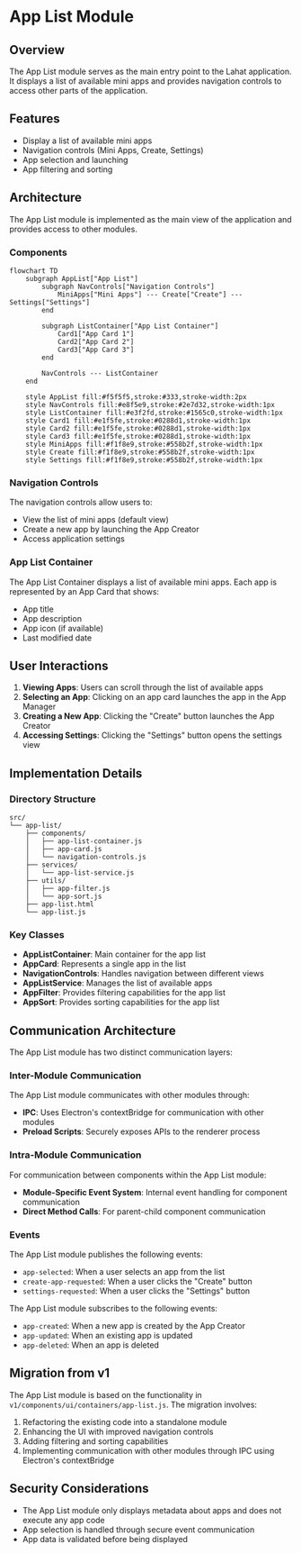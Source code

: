 # App List Module

## Overview

The App List module serves as the main entry point to the Lahat application. It displays a list of available mini apps and provides navigation controls to access other parts of the application.

## Features

- Display a list of available mini apps
- Navigation controls (Mini Apps, Create, Settings)
- App selection and launching
- App filtering and sorting

## Architecture

The App List module is implemented as the main view of the application and provides access to other modules.

### Components

```mermaid
flowchart TD
    subgraph AppList["App List"]
        subgraph NavControls["Navigation Controls"]
            MiniApps["Mini Apps"] --- Create["Create"] --- Settings["Settings"]
        end
        
        subgraph ListContainer["App List Container"]
            Card1["App Card 1"]
            Card2["App Card 2"]
            Card3["App Card 3"]
        end
        
        NavControls --- ListContainer
    end
    
    style AppList fill:#f5f5f5,stroke:#333,stroke-width:2px
    style NavControls fill:#e8f5e9,stroke:#2e7d32,stroke-width:1px
    style ListContainer fill:#e3f2fd,stroke:#1565c0,stroke-width:1px
    style Card1 fill:#e1f5fe,stroke:#0288d1,stroke-width:1px
    style Card2 fill:#e1f5fe,stroke:#0288d1,stroke-width:1px
    style Card3 fill:#e1f5fe,stroke:#0288d1,stroke-width:1px
    style MiniApps fill:#f1f8e9,stroke:#558b2f,stroke-width:1px
    style Create fill:#f1f8e9,stroke:#558b2f,stroke-width:1px
    style Settings fill:#f1f8e9,stroke:#558b2f,stroke-width:1px
```

### Navigation Controls

The navigation controls allow users to:
- View the list of mini apps (default view)
- Create a new app by launching the App Creator
- Access application settings

### App List Container

The App List Container displays a list of available mini apps. Each app is represented by an App Card that shows:
- App title
- App description
- App icon (if available)
- Last modified date

## User Interactions

1. **Viewing Apps**: Users can scroll through the list of available apps
2. **Selecting an App**: Clicking on an app card launches the app in the App Manager
3. **Creating a New App**: Clicking the "Create" button launches the App Creator
4. **Accessing Settings**: Clicking the "Settings" button opens the settings view

## Implementation Details

### Directory Structure

```
src/
└── app-list/
    ├── components/
    │   ├── app-list-container.js
    │   ├── app-card.js
    │   └── navigation-controls.js
    ├── services/
    │   └── app-list-service.js
    ├── utils/
    │   ├── app-filter.js
    │   └── app-sort.js
    ├── app-list.html
    └── app-list.js
```

### Key Classes

- **AppListContainer**: Main container for the app list
- **AppCard**: Represents a single app in the list
- **NavigationControls**: Handles navigation between different views
- **AppListService**: Manages the list of available apps
- **AppFilter**: Provides filtering capabilities for the app list
- **AppSort**: Provides sorting capabilities for the app list

## Communication Architecture

The App List module has two distinct communication layers:

### Inter-Module Communication

The App List module communicates with other modules through:

- **IPC**: Uses Electron's contextBridge for communication with other modules
- **Preload Scripts**: Securely exposes APIs to the renderer process

### Intra-Module Communication

For communication between components within the App List module:

- **Module-Specific Event System**: Internal event handling for component communication
- **Direct Method Calls**: For parent-child component communication

### Events

The App List module publishes the following events:
- `app-selected`: When a user selects an app from the list
- `create-app-requested`: When a user clicks the "Create" button
- `settings-requested`: When a user clicks the "Settings" button

The App List module subscribes to the following events:
- `app-created`: When a new app is created by the App Creator
- `app-updated`: When an existing app is updated
- `app-deleted`: When an app is deleted

## Migration from v1

The App List module is based on the functionality in `v1/components/ui/containers/app-list.js`. The migration involves:

1. Refactoring the existing code into a standalone module
2. Enhancing the UI with improved navigation controls
3. Adding filtering and sorting capabilities
4. Implementing communication with other modules through IPC using Electron's contextBridge

## Security Considerations

- The App List module only displays metadata about apps and does not execute any app code
- App selection is handled through secure event communication
- App data is validated before being displayed
